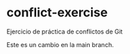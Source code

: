 # conflict-exercise
Ejercicio de práctica de conflictos de Git





Este es un cambio en la main branch.

